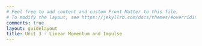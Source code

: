 ```yaml
---
# Feel free to add content and custom Front Matter to this file.
# To modify the layout, see https://jekyllrb.com/docs/themes/#overriding-theme-defaults
comments: true
layout: guidelayout
title: Unit 3 - Linear Momentum and Impulse
---
```

